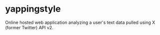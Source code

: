# yappingstyle
Online hosted web application analyzing a user's text data pulled using X (former Twitter) API v2.
